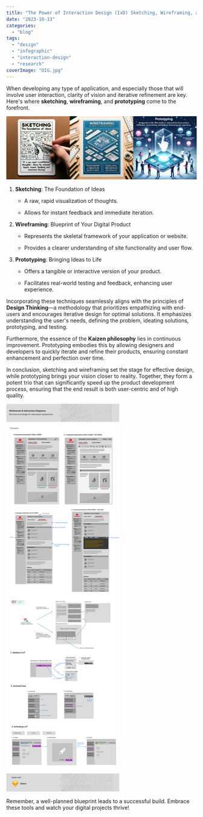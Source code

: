 ```yaml
---
title: "The Power of Interaction Design (IxD) Sketching, Wireframing, and Prototyping in Digital Product Development"
date: "2023-10-13"
categories: 
  - "blog"
tags: 
  - "design"
  - "infographic"
  - "interaction-design"
  - "research"
coverImage: "OIG.jpg"
---
```


When developing any type of application, and especially those that will involve user interaction, clarity of vision and iterative refinement are key. Here's where **sketching**, **wireframing**, and **prototyping** come to the forefront.

![](images/sketching.webp)

1. **Sketching**: The Foundation of Ideas
    - A raw, rapid visualization of thoughts.
    
    - Allows for instant feedback and immediate iteration.

3. **Wireframing**: Blueprint of Your Digital Product
    - Represents the skeletal framework of your application or website.
    
    - Provides a clearer understanding of site functionality and user flow.

5. **Prototyping**: Bringing Ideas to Life
    - Offers a tangible or interactive version of your product.
    
    - Facilitates real-world testing and feedback, enhancing user experience.

Incorporating these techniques seamlessly aligns with the principles of **Design Thinking**—a methodology that prioritizes empathizing with end-users and encourages iterative design for optimal solutions. It emphasizes understanding the user's needs, defining the problem, ideating solutions, prototyping, and testing.

Furthermore, the essence of the **Kaizen philosophy** lies in continuous improvement. Prototyping embodies this by allowing designers and developers to quickly iterate and refine their products, ensuring constant enhancement and perfection over time.

In conclusion, sketching and wireframing set the stage for effective design, while prototyping brings your vision closer to reality. Together, they form a potent trio that can significantly speed up the product development process, ensuring that the end result is both user-centric and of high quality.

![](images/Prototyping-1.png)

Remember, a well-planned blueprint leads to a successful build. Embrace these tools and watch your digital projects thrive!
